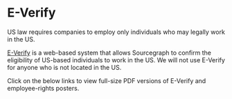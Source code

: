 # E-Verify

US law requires companies to employ only individuals who may legally work in the US.

[E-Verify](https://www.e-verify.gov/) is a web-based system that allows Sourcegraph to confirm the eligibility of US-based individuals to work in the US. We will not use E-Verify for anyone who is not located in the US.

Click on the below links to view full-size PDF versions of E-Verify and employee-rights posters.

